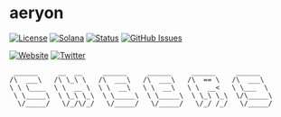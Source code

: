 # aeryon

[![License](https://img.shields.io/badge/License-MIT-blue.svg)](https://opensource.org/licenses/MIT)
[![Solana](https://img.shields.io/badge/Solana-Web3-green.svg)](https://solana.com/)
[![Status](https://img.shields.io/badge/Status-In%20Development-orange.svg)]()
[![GitHub Issues](https://img.shields.io/github/issues/yourusername/ontora-ai.svg)](https://github.com/yourusername/ontora-ai/issues)

[![Website](https://img.shields.io/badge/Website-aeryon-blue?logo=google-chrome)](https://aeryon.tech/)
[![Twitter](https://img.shields.io/badge/Twitter-aeryon-blue?logo=twitter)](https://x.com/aeryonblock)

```
 ______     __  __     ______     ______     ______     ______    
/\  ___\   /\ \_\ \   /\  ___\   /\  ___\   /\  == \   /\  ___\   
\ \ \____  \ \  __ \  \ \  __\   \ \  __\   \ \  __<   \ \___  \  
 \ \_____\  \ \_\ \_\  \ \_____\  \ \_____\  \ \_\ \_\  \/\_____\ 
  \/_____/   \/_/\/_/   \/_____/   \/_____/   \/_/ /_/   \/_____/ 
```
